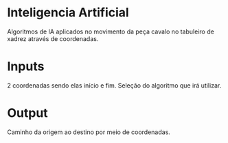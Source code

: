 # Inteligencia Artificial

Algoritmos de IA aplicados no movimento da peça cavalo no tabuleiro de xadrez através de coordenadas.

# Inputs

2 coordenadas sendo elas início e fim.
Seleção do algoritmo que irá utilizar.

# Output

Caminho da origem ao destino por meio de coordenadas.
